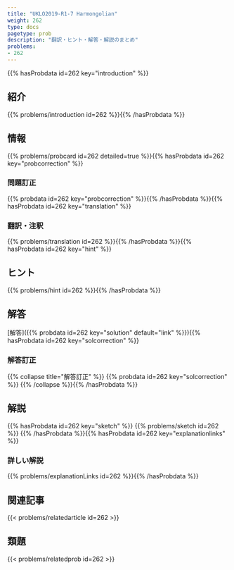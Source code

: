 ```yaml
---
title: "UKLO2019-R1-7 Harmongolian"
weight: 262
type: docs
pagetype: prob
description: "翻訳・ヒント・解答・解説のまとめ"
problems: 
- 262
---
```


{{% hasProbdata id=262 key="introduction" %}}

## 紹介

{{% problems/introduction id=262 %}}{{% /hasProbdata %}}

## 情報

{{% problems/probcard id=262 detailed=true %}}{{% hasProbdata id=262 key="probcorrection" %}}

### 問題訂正

{{% probdata id=262 key="probcorrection" %}}{{% /hasProbdata %}}{{% hasProbdata id=262 key="translation" %}}

### 翻訳・注釈

{{% problems/translation id=262 %}}{{% /hasProbdata %}}{{% hasProbdata id=262 key="hint" %}}

## ヒント

{{% problems/hint id=262 %}}{{% /hasProbdata %}}

## 解答

[解答]({{% probdata id=262 key="solution" default="link" %}}){{% hasProbdata id=262 key="solcorrection" %}}

### 解答訂正

{{% collapse title="解答訂正" %}}
{{% probdata id=262 key="solcorrection" %}}
{{% /collapse %}}{{% /hasProbdata %}}

## 解説

{{% hasProbdata id=262 key="sketch" %}}
{{% problems/sketch id=262 %}}
{{% /hasProbdata %}}{{% hasProbdata id=262 key="explanationlinks" %}}

### 詳しい解説

{{% problems/explanationLinks id=262 %}}{{% /hasProbdata %}}

## 関連記事

{{< problems/relatedarticle id=262 >}}

## 類題

{{< problems/relatedprob id=262 >}}
